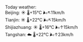 Today weather:  
Beijing: ☀️   🌡️+15°C 🌬️↖11km/h  
Tianjin: ☀️   🌡️+22°C 🌬️↖15km/h  
Shijiazhuang: ☀️   🌡️+16°C 🌬️↑15km/h  
Tangshan: ☁️   🌡️+22°C 🌬️↑23km/h  
